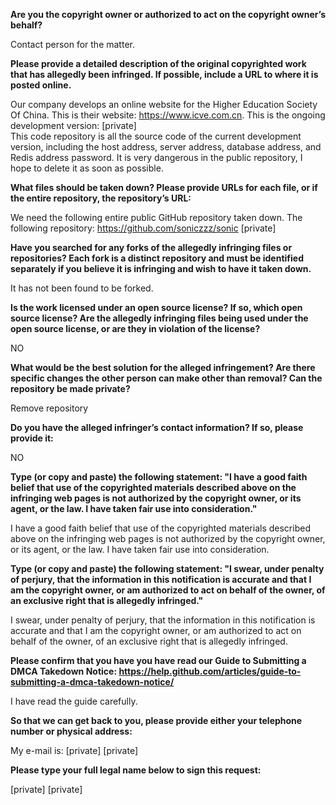 **Are you the copyright owner or authorized to act on the copyright owner’s behalf?**

Contact person for the matter.

**Please provide a detailed description of the original copyrighted work that has allegedly been infringed. If possible, include a URL to where it is posted online.**

Our company develops an online website for the Higher Education Society Of China. This is their website: https://www.icve.com.cn. This is the ongoing development version: [private]   
This code repository is all the source code of the current development version, including the host address, server address, database address, and Redis address password. It is very dangerous in the public repository, I hope to delete it as soon as possible.

**What files should be taken down? Please provide URLs for each file, or if the entire repository, the repository’s URL:**

We need the following entire public GitHub repository taken down. The following repository:   https://github.com/soniczzz/sonic [private]

**Have you searched for any forks of the allegedly infringing files or repositories? Each fork is a distinct repository and must be identified separately if you believe it is infringing and wish to have it taken down.**

It has not been found to be forked.

**Is the work licensed under an open source license? If so, which open source license? Are the allegedly infringing files being used under the open source license, or are they in violation of the license?**

NO

**What would be the best solution for the alleged infringement? Are there specific changes the other person can make other than removal? Can the repository be made private?**

Remove repository

**Do you have the alleged infringer’s contact information? If so, please provide it:**

NO

**Type (or copy and paste) the following statement: "I have a good faith belief that use of the copyrighted materials described above on the infringing web pages is not authorized by the copyright owner, or its agent, or the law. I have taken fair use into consideration."**

I have a good faith belief that use of the copyrighted materials described above on the infringing web pages is not authorized by the copyright owner, or its agent, or the law. I have taken fair use into consideration.

**Type (or copy and paste) the following statement: "I swear, under penalty of perjury, that the information in this notification is accurate and that I am the copyright owner, or am authorized to act on behalf of the owner, of an exclusive right that is allegedly infringed."**

I swear, under penalty of perjury, that the information in this notification is accurate and that I am the copyright owner, or am authorized to act on behalf of the owner, of an exclusive right that is allegedly infringed.

**Please confirm that you have you have read our Guide to Submitting a DMCA Takedown Notice: https://help.github.com/articles/guide-to-submitting-a-dmca-takedown-notice/**

I have read the guide carefully.

**So that we can get back to you, please provide either your telephone number or physical address:**

My e-mail is: [private] [private]

**Please type your full legal name below to sign this request:**

[private] [private]
